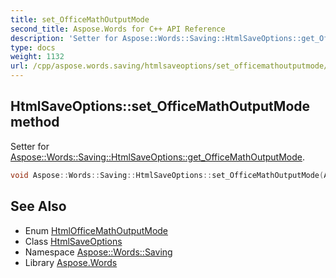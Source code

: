 ```yaml
---
title: set_OfficeMathOutputMode
second_title: Aspose.Words for C++ API Reference
description: 'Setter for Aspose::Words::Saving::HtmlSaveOptions::get_OfficeMathOutputMode.'
type: docs
weight: 1132
url: /cpp/aspose.words.saving/htmlsaveoptions/set_officemathoutputmode/
---
```

## HtmlSaveOptions::set_OfficeMathOutputMode method


Setter for [Aspose::Words::Saving::HtmlSaveOptions::get_OfficeMathOutputMode](../get_officemathoutputmode/).

```cpp
void Aspose::Words::Saving::HtmlSaveOptions::set_OfficeMathOutputMode(Aspose::Words::Saving::HtmlOfficeMathOutputMode value)
```

## See Also

* Enum [HtmlOfficeMathOutputMode](../../htmlofficemathoutputmode/)
* Class [HtmlSaveOptions](../)
* Namespace [Aspose::Words::Saving](../../)
* Library [Aspose.Words](../../../)
